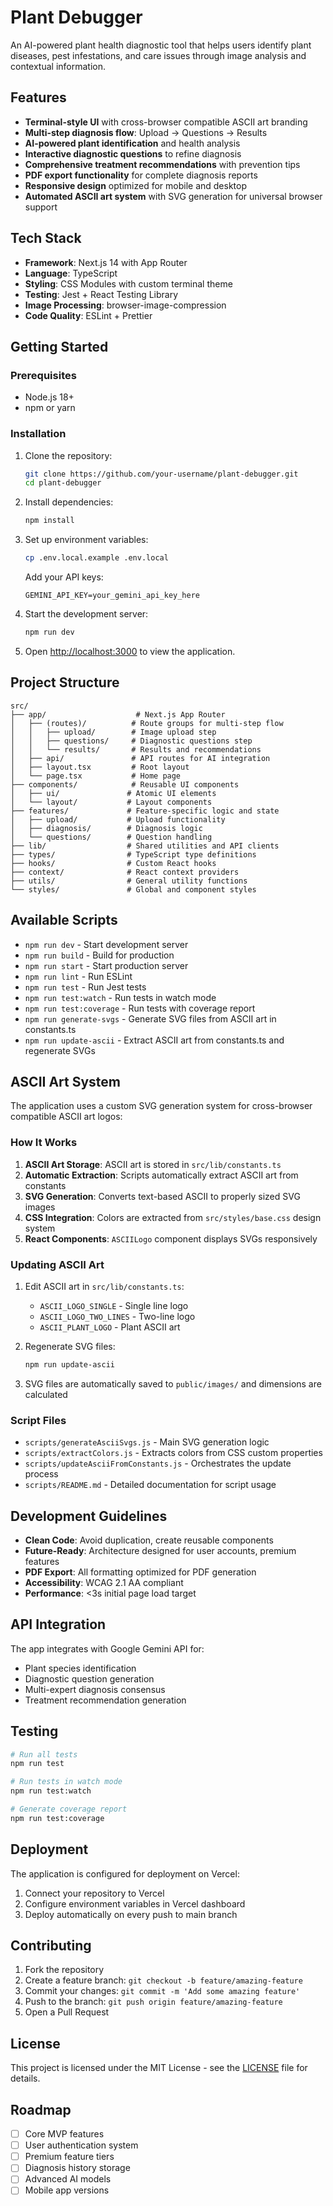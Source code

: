 # Plant Debugger

An AI-powered plant health diagnostic tool that helps users identify plant diseases, pest infestations, and care issues through image analysis and contextual information.

## Features

- **Terminal-style UI** with cross-browser compatible ASCII art branding
- **Multi-step diagnosis flow**: Upload → Questions → Results  
- **AI-powered plant identification** and health analysis
- **Interactive diagnostic questions** to refine diagnosis
- **Comprehensive treatment recommendations** with prevention tips
- **PDF export functionality** for complete diagnosis reports
- **Responsive design** optimized for mobile and desktop
- **Automated ASCII art system** with SVG generation for universal browser support

## Tech Stack

- **Framework**: Next.js 14 with App Router
- **Language**: TypeScript
- **Styling**: CSS Modules with custom terminal theme
- **Testing**: Jest + React Testing Library
- **Image Processing**: browser-image-compression
- **Code Quality**: ESLint + Prettier

## Getting Started

### Prerequisites

- Node.js 18+ 
- npm or yarn

### Installation

1. Clone the repository:
   ```bash
   git clone https://github.com/your-username/plant-debugger.git
   cd plant-debugger
   ```

2. Install dependencies:
   ```bash
   npm install
   ```

3. Set up environment variables:
   ```bash
   cp .env.local.example .env.local
   ```
   
   Add your API keys:
   ```
   GEMINI_API_KEY=your_gemini_api_key_here
   ```

4. Start the development server:
   ```bash
   npm run dev
   ```

5. Open [http://localhost:3000](http://localhost:3000) to view the application.

## Project Structure

```
src/
├── app/                    # Next.js App Router
│   ├── (routes)/          # Route groups for multi-step flow
│   │   ├── upload/        # Image upload step
│   │   ├── questions/     # Diagnostic questions step
│   │   └── results/       # Results and recommendations
│   ├── api/               # API routes for AI integration
│   ├── layout.tsx         # Root layout
│   └── page.tsx           # Home page
├── components/            # Reusable UI components
│   ├── ui/               # Atomic UI elements
│   └── layout/           # Layout components
├── features/             # Feature-specific logic and state
│   ├── upload/           # Upload functionality
│   ├── diagnosis/        # Diagnosis logic
│   └── questions/        # Question handling
├── lib/                  # Shared utilities and API clients
├── types/                # TypeScript type definitions
├── hooks/                # Custom React hooks
├── context/              # React context providers
├── utils/                # General utility functions
└── styles/               # Global and component styles
```

## Available Scripts

- `npm run dev` - Start development server
- `npm run build` - Build for production
- `npm run start` - Start production server
- `npm run lint` - Run ESLint
- `npm run test` - Run Jest tests
- `npm run test:watch` - Run tests in watch mode
- `npm run test:coverage` - Run tests with coverage report
- `npm run generate-svgs` - Generate SVG files from ASCII art in constants.ts
- `npm run update-ascii` - Extract ASCII art from constants.ts and regenerate SVGs

## ASCII Art System

The application uses a custom SVG generation system for cross-browser compatible ASCII art logos:

### How It Works

1. **ASCII Art Storage**: ASCII art is stored in `src/lib/constants.ts`
2. **Automatic Extraction**: Scripts automatically extract ASCII art from constants
3. **SVG Generation**: Converts text-based ASCII to properly sized SVG images
4. **CSS Integration**: Colors are extracted from `src/styles/base.css` design system
5. **React Components**: `ASCIILogo` component displays SVGs responsively

### Updating ASCII Art

1. Edit ASCII art in `src/lib/constants.ts`:
   - `ASCII_LOGO_SINGLE` - Single line logo
   - `ASCII_LOGO_TWO_LINES` - Two-line logo
   - `ASCII_PLANT_LOGO` - Plant ASCII art

2. Regenerate SVG files:
   ```bash
   npm run update-ascii
   ```

3. SVG files are automatically saved to `public/images/` and dimensions are calculated

### Script Files

- `scripts/generateAsciiSvgs.js` - Main SVG generation logic
- `scripts/extractColors.js` - Extracts colors from CSS custom properties  
- `scripts/updateAsciiFromConstants.js` - Orchestrates the update process
- `scripts/README.md` - Detailed documentation for script usage

## Development Guidelines

- **Clean Code**: Avoid duplication, create reusable components
- **Future-Ready**: Architecture designed for user accounts, premium features
- **PDF Export**: All formatting optimized for PDF generation
- **Accessibility**: WCAG 2.1 AA compliant
- **Performance**: <3s initial page load target

## API Integration

The app integrates with Google Gemini API for:
- Plant species identification
- Diagnostic question generation  
- Multi-expert diagnosis consensus
- Treatment recommendation generation

## Testing

```bash
# Run all tests
npm run test

# Run tests in watch mode
npm run test:watch

# Generate coverage report
npm run test:coverage
```

## Deployment

The application is configured for deployment on Vercel:

1. Connect your repository to Vercel
2. Configure environment variables in Vercel dashboard
3. Deploy automatically on every push to main branch

## Contributing

1. Fork the repository
2. Create a feature branch: `git checkout -b feature/amazing-feature`
3. Commit your changes: `git commit -m 'Add some amazing feature'`
4. Push to the branch: `git push origin feature/amazing-feature`
5. Open a Pull Request

## License

This project is licensed under the MIT License - see the [LICENSE](LICENSE) file for details.

## Roadmap

- [ ] Core MVP features
- [ ] User authentication system
- [ ] Premium feature tiers  
- [ ] Diagnosis history storage
- [ ] Advanced AI models
- [ ] Mobile app versions
